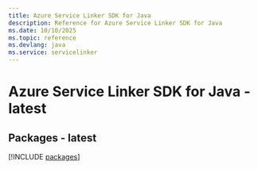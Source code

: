 ```yaml
---
title: Azure Service Linker SDK for Java
description: Reference for Azure Service Linker SDK for Java
ms.date: 10/10/2025
ms.topic: reference
ms.devlang: java
ms.service: servicelinker
---
```

# Azure Service Linker SDK for Java - latest
## Packages - latest
[!INCLUDE [packages](service-linker-index.md)]